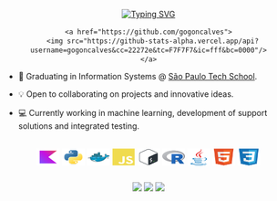 <div align="center">
  <p align="center">
    <a href="https://github.com/gogoncalves">
      <img
        src="https://readme-typing-svg.demolab.com?font=Georgia&size=18&duration=2000&pause=100&color=F7F7F7&multiline=true&width=500&height=80&lines=%F0%9F%91%A8%E2%80%8D%F0%9F%92%BB+Gustavo+Goncalves;Back-end+Developer+%7C+Tech+Student+%7C+Software+Engineer;Process+improvement+%7C+ML+%7C+Leadership"
        alt="Typing SVG"
      />
    </a>
    <br />

    <a href="https://github.com/gogoncalves">
      <img src="https://github-stats-alpha.vercel.app/api?username=gogoncalves&cc=22272e&tc=F7F7F7&ic=fff&bc=0000"/>
    </a>
  </p>
</div>

* 📖 Graduating in Information Systems @ [São Paulo Tech School](https://www.sptech.school/). 

* 💡 Open to collaborating on projects and innovative ideas. 

* 💻 Currently working in machine learning, development of support solutions and integrated testing.

<div align="center">
  <div style="display: inline_block">
    <br />
    <img
      align="center"
      alt="Gusta-Kotlin"
      height="30"
      width="40"
      src="https://raw.githubusercontent.com/devicons/devicon/master/icons/kotlin/kotlin-original.svg"
    />
    <img
      align="center"
      alt="Gusta-Python"
      height="30"
      width="40"
      src="https://raw.githubusercontent.com/devicons/devicon/master/icons/python/python-original.svg"
    />
    <img
      align="center"
      alt="Gusta-Docker"
      height="30"
      width="40"
      src="https://raw.githubusercontent.com/devicons/devicon/master/icons/docker/docker-original.svg"
    />
    <img
      align="center"
      alt="Gusta-Js"
      height="30"
      width="40"
      src="https://raw.githubusercontent.com/devicons/devicon/master/icons/javascript/javascript-plain.svg"
    />
    <img
      align="center"
      alt="Gusta-Bash"
      height="30"
      width="40"
      src="https://raw.githubusercontent.com/devicons/devicon/master/icons/bash/bash-original.svg"
    />
    <img
      align="center"
      alt="Gusta-R"
      height="30"
      width="40"
      src="https://raw.githubusercontent.com/devicons/devicon/master/icons/r/r-original.svg"
    />
    <img
      align="center"
      alt="Gusta-Java"
      height="30"
      width="40"
      src="https://raw.githubusercontent.com/devicons/devicon/master/icons/java/java-original.svg"
    />
    <img
      align="center"
      alt="Gusta-HTML"
      height="30"
      width="40"
      src="https://raw.githubusercontent.com/devicons/devicon/master/icons/html5/html5-original.svg"
    />
    <img
      align="center"
      alt="Gusta-CSS"
      height="30"
      width="40"
      src="https://raw.githubusercontent.com/devicons/devicon/master/icons/css3/css3-original.svg"
    />
  </div>

  ##

  <div>
    <a
      href="https://www.youtube.com/channel/UCTDCfl34FgB0bIAJTXRGH3Q"
      target="_blank"
      ><img
        src="https://img.shields.io/badge/YouTube-FF0000?style=for-the-badge&logo=youtube&logoColor=white"
        target="_blank"
    /></a>
    <a href="mailto:gustavo.goncalves@sptech.school"
      ><img
        src="https://img.shields.io/badge/-Email-%23333?style=for-the-badge&logo=gmail&logoColor=white"
        target="_blank"
    /></a>
    <a
      href="https://www.linkedin.com/in/gustavo-gon%C3%A7alves-0028861b0/"
      target="_blank"
      ><img
        src="https://img.shields.io/badge/-LinkedIn-%230077B5?style=for-the-badge&logo=linkedin&logoColor=white"
        target="_blank"
    /></a>
  </div>
</div>
